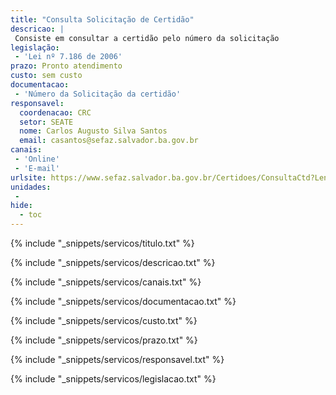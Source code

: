 ```yaml
---
title: "Consulta Solicitação de Certidão"
descricao: |
 Consiste em consultar a certidão pelo número da solicitação
legislação: 
 - 'Lei nº 7.186 de 2006'
prazo: Pronto atendimento
custo: sem custo
documentacao: 
 - 'Número da Solicitação da certidão'
responsavel:
  coordenacao: CRC
  setor: SEATE
  nome: Carlos Augusto Silva Santos
  email: casantos@sefaz.salvador.ba.gov.br
canais: 
 - 'Online'
 - 'E-mail'
urlsite: https://www.sefaz.salvador.ba.gov.br/Certidoes/ConsultaCtd?Length=9
unidades: 
 - 
hide:
  - toc
---
```


{% include "_snippets/servicos/titulo.txt" %}

{% include "_snippets/servicos/descricao.txt" %}

{% include "_snippets/servicos/canais.txt" %}

{% include "_snippets/servicos/documentacao.txt" %}

{% include "_snippets/servicos/custo.txt" %}

{% include "_snippets/servicos/prazo.txt" %}

{% include "_snippets/servicos/responsavel.txt" %}

{% include "_snippets/servicos/legislacao.txt" %}


